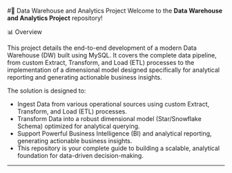 #🚀 Data Warehouse and Analytics Project
Welcome to the **Data Warehouse and Analytics Project** repository!

📊 Overview

This project details the end-to-end development of a modern Data Warehouse (DW) built using MySQL. It covers the complete data pipeline, from custom Extract, Transform, and Load (ETL) processes to the implementation of a dimensional model designed specifically for analytical reporting and generating actionable business insights.

The solution is designed to:

  - Ingest Data from various operational sources using custom Extract, Transform, and Load (ETL) processes.
  - Transform Data into a robust dimensional model (Star/Snowflake Schema) optimized for analytical querying.
  - Support Powerful Business Intelligence (BI) and analytical reporting, generating actionable business insights.
  - This repository is your complete guide to building a scalable, analytical foundation for data-driven decision-making.

----


